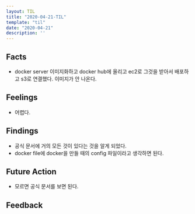 ```yaml
---
layout: TIL
title: "2020-04-21-TIL"
template: "til"
date: "2020-04-21"
description: ''
---
```


## Facts

- docker server 이미지화하고 docker hub에 올리고 ec2로 그것을 받아서 배포하고 s3로 연결했다. 이미지가 안 나온다.

## Feelings

- 어렵다.

## Findings

- 공식 문서에 거의 모든 것이 있다는 것을 알게 되었다.
- docker file에 docker을 만들 때의 config 파일이라고 생각하면 된다. 

## Future Action

- 모르면 공식 문서를 보면 된다.

## Feedback